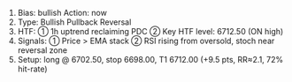 1. Bias: bullish  Action: now
2. Type: Bullish Pullback Reversal
3. HTF: ① 1h uptrend reclaiming PDC ② Key HTF level: 6712.50 (ON high)  
4. Signals: ① Price > EMA stack ② RSI rising from oversold, stoch near reversal zone  
5. Setup: long @ 6702.50, stop 6698.00, T1 6712.00 (+9.5 pts, RR≈2.1, 72% hit-rate) 